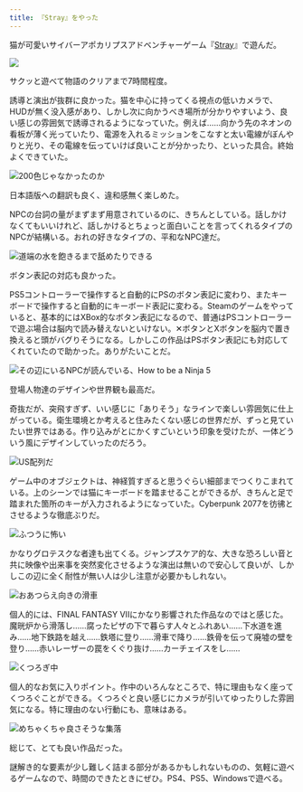 ```yaml
---
title: 『Stray』をやった
---
```

猫が可愛いサイバーアポカリプスアドベンチャーゲーム『[Stray](https://store.steampowered.com/app/1332010/Stray/?l=japanese)』で遊んだ。

![](https://lh3.googleusercontent.com/p49_OUz1lTJOyc-ISD-FoV3-hUEA-9lt36lG035yFTcd4YVVVKlH4a01gYUytFou_8GUdWwpehAxT5om3sH55WjRRk0N1pZ5JdAjR6aYoCPBD_wfO5Zdjm6JwusmdGYBwnMUdQEsGMc-m-R7nwvElPr47HGvy4P1EFfnCT_gBWx80eIvj0CgzG5gChk-lQ)

サクッと遊べて物語のクリアまで7時間程度。

誘導と演出が抜群に良かった。猫を中心に持ってくる視点の低いカメラで、HUDが無く没入感があり、しかし次に向かうべき場所が分かりやすいよう、良い感じの雰囲気で誘導されるようになっていた。例えば……向かう先のネオンの看板が薄く光っていたり、電源を入れるミッションをこなすと太い電線がぼんやりと光り、その電線を伝っていけば良いことが分かったり、といった具合。終始よくできていた。

![](https://lh3.googleusercontent.com/y4dk897Px9xVnyCFyddNmyDGgE2q8emxFVkGsYimBZ8xNAmSdcoJzwMHtz2cW7mcUOV5W9Vj1ZAgva0fc09y7yjpvSzz8VDSHi8EXtu9W4d4uVJe84qS8bnQkuXofWVpgrWzIqqSdeI8uuywhxNeCE46LrRx8K4Iaialw-6yEFf_gC49n6aKCoeCTJFsgg "200色じゃなかったのか")

日本語版への翻訳も良く、違和感無く楽しめた。

NPCの台詞の量がまずまず用意されているのに、きちんとしている。話しかけなくてもいいけれど、話しかけるとちょっと面白いことを言ってくれるタイプのNPCが結構いる。おれの好きなタイプの、平和なNPC達だ。

![](https://lh6.googleusercontent.com/u1QMtcbBHV7vIievIFulSQSeOj2ulLGFezHWnDdmnGtYlvZxPsKEOCvcjA4gxaq375cAAz2nMavuF_GCsQklyN9hHc2mShVEE7wkFRXERnm5TbUH0anvOnOj3_89G1NhpQQFRZgXSwjJGnsoTxluLkN7gcB7hRAlG0rD0QrOX_VqlAUabzz0RVjCd7LvJw "道端の水を飽きるまで舐めたりできる")

ボタン表記の対応も良かった。

PS5コントローラーで操作すると自動的にPSのボタン表記に変わり、またキーボードで操作すると自動的にキーボード表記に変わる。Steamのゲームをやっていると、基本的にはXBox的なボタン表記になるので、普通はPSコントローラーで遊ぶ場合は脳内で読み替えないといけない。✕ボタンとXボタンを脳内で置き換えると頭がバグりそうになる。しかしこの作品はPSボタン表記にも対応してくれていたので助かった。ありがたいことだ。

![](https://lh5.googleusercontent.com/jJyPw5wB42ST8Ap-s5BiLIQns7kiV1looDckaoHA5e_kGCEmQ7xHRfti20qjMCJ6k7oto9VoWzTExLwCdLKYGkZ5DWDr4xZU9lDMf0adCGH0iI3avlR0lervoUL25yQi-I0aD83rHH-vG14tGTxlxdrI-qPDUaljF_gV-lOdtC77WU_wUam-G79ZlkqGOw "その辺にいるNPCが読んでいる、How to be a Ninja 5")

登場人物達のデザインや世界観も最高だ。

奇抜だが、突飛すぎず、いい感じに「ありそう」なラインで楽しい雰囲気に仕上がっている。衛生環境とか考えると住みたくない感じの世界だが、ずっと見ていたい世界ではある。作り込みがとにかくすごいという印象を受けたが、一体どういう風にデザインしていったのだろう。

![](https://lh6.googleusercontent.com/oSddxVNk_zeU1VpzWNy39X8GuAfVmYwC7SgvL3mnrwkYAxNs3p6ROQa-qyTsfMcHpO6odMuoQBicMZSY_2aUC44YNVQhqu_SNv5BVd9eV9m1Arj4e-hPwHtw1ZV8fHCXOlpUtQ9lQG7n9SjJClKyldD0u3-LQISKyUp0NLt6bYAvCt3N0YTO5WxLXt0w7Q "US配列だ")

ゲーム中のオブジェクトは、神経質すぎると思うぐらい細部までつくりこまれている。上のシーンでは猫にキーボードを踏ませることができるが、きちんと足で踏まれた箇所のキーが入力されるようになっていた。Cyberpunk 2077を彷彿とさせるような徹底ぶりだ。

![](https://lh5.googleusercontent.com/1WDKini4h5ZBdP6hdx7n9daZ7GabxXJ9sRE-bxAAk3hMH_JPakWgUBG-7ht5OqMG9vrJ-YGhSM8-58_1AVvjkltCO_l-oihgrRZVYsUD5ZugQg78uIpvajlIsz92havWt3oRqq3N5hvkbsItL0EhJoLeuHc6HjDlK8AVa0Xwf5nBfQvx9d3Db_Qs6wzesQ "ふつうに怖い")

かなりグロテスクな者達も出てくる。ジャンプスケア的な、大きな恐ろしい音と共に映像や出来事を突然変化させるような演出は無いので安心して良いが、しかしこの辺に全く耐性が無い人は少し注意が必要かもしれない。

![](https://lh5.googleusercontent.com/onPkT0s5fmd_uAYduEqm9BBANKrJfalWWzkAHWmeh-AztF59ucXNO8Bg6KJ0ZIr6IIUNG_ndBne02RsvTZq-eHn9uUhIPMqAzvajr2hm5RbQGmqTNCVCdmPCmvclAvytRWfly_tQrFO0ZRs7T5FVkflFvyoZ08zMnHgepBOsD6pEPKXnCv7XT2S8CROh5Q "おあつらえ向きの滑車")

個人的には、FINAL FANTASY VIIにかなり影響された作品なのではと感じた。魔晄炉から滑落し……腐ったピザの下で暮らす人々とふれあい……下水道を進み……地下鉄路を越え……鉄塔に登り……滑車で降り……鉄骨を伝って廃墟の壁を登り……赤いレーザーの罠をくぐり抜け……カーチェイスをし……

![](https://lh5.googleusercontent.com/XQ4TWBJPmRV4Pgu72tm7c2wjTtg9gsmGylqPqrnKrzrvEsA8PMeNb9gVgrzLwa5zQAhmXvu8xbzcNXkprVTHf8gZANGJrvN0xzAiv2xvZP4G9kfVIYf4rOXkRqMxWtfhPaJ8WaOkiSQTUePT7IurwGxgxyBKR0USDcU-kGTjT8pSVqHd4ACDL8GoZZF3aA "くつろぎ中")

個人的なお気に入りポイント。作中のいろんなところで、特に理由もなく座ってくつろぐことができる。くつろぐと良い感じにカメラが引いてゆったりした雰囲気になる。特に理由のない行動にも、意味はある。

![](https://lh4.googleusercontent.com/Ek13ZLQSasu1NcbNur0SlOjDlUKpNK_n-TuKmOomUUtMWNOLRpXGYE7V15FiQ9TqxiNqqnbfvSCUdgUJ9iXOuaKfvHKn3s2z9oA1qqZ5nIkABnbEV9ypvW9sVJdbQkzsCEbOw7z1rHYXSfWx5w1PUpExzfjje4ZH3AXdCG8H6JBEacDvJOrjzeWexLIXhg "めちゃくちゃ良さそうな集落")

総じて、とても良い作品だった。

謎解き的な要素が少し難しく詰まる部分があるかもしれないものの、気軽に遊べるゲームなので、時間のできたときにぜひ。PS4、PS5、Windowsで遊べる。

